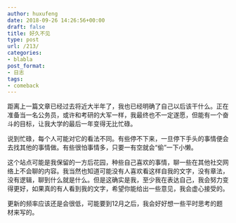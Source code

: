 ```yaml
---
author: huxufeng
date: 2018-09-26 14:26:56+00:00
draft: false
title: 好久不见
type: post
url: /213/
categories:
- blabla
post_format:
- 日志
tags:
- comeback
---
```


距离上一篇文章已经过去将近大半年了，我也已经明确了自己以后该干什么。正在准备当一名公务员，或许和考研的大军一样，我最终也不一定遂愿，但能有一个奋斗的目标，让我大学的最后一年变得无比忙碌。

说到忙碌，每个人可能对它的看法不同。有些停不下来，一旦停下手头的事情便会去找其他的事情做。有些很怕事情多，只要一有空就会“偷”一下小懒。

这个站点可能是我保留的一方后花园，种些自己喜欢的事情，聊一些在其他社交网络上不会聊的内容。我当然也知道可能没有人喜欢看这样自我的文字，没有章法，没有逻辑，聊到什么就是什么。但是这确实是我，至少我在表达自己，我会努力变得更好，如果真的有人看到我的文字，希望你能给出一些意见，我会虚心接受的。

更新的频率应该还是会很低，可能要到12月之后，我会好好想一些平时思考的题材来写的。
